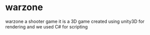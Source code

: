# warzone
warzone a shooter game it is a 3D game created using unity3D for rendering and we used C# for scripting 
